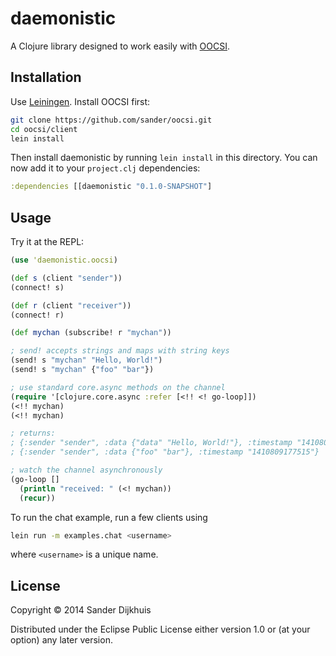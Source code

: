 # daemonistic

A Clojure library designed to work easily with [OOCSI](https://github.com/iddi/oocsi).

## Installation

Use [Leiningen](http://leiningen.org/). Install OOCSI first:

```sh
git clone https://github.com/sander/oocsi.git
cd oocsi/client
lein install
```

Then install daemonistic by running `lein install` in this directory.
You can now add it to your `project.clj` dependencies:

```clj
:dependencies [[daemonistic "0.1.0-SNAPSHOT"]
```

## Usage

Try it at the REPL:

```clj
(use 'daemonistic.oocsi)

(def s (client "sender"))
(connect! s)

(def r (client "receiver"))
(connect! r)

(def mychan (subscribe! r "mychan"))

; send! accepts strings and maps with string keys
(send! s "mychan" "Hello, World!")
(send! s "mychan" {"foo" "bar"})

; use standard core.async methods on the channel
(require '[clojure.core.async :refer [<!! <! go-loop]])
(<!! mychan)
(<!! mychan)

; returns:
; {:sender "sender", :data {"data" "Hello, World!"}, :timestamp "1410809172930"}
; {:sender "sender", :data {"foo" "bar"}, :timestamp "1410809177515"}

; watch the channel asynchronously
(go-loop []
  (println "received: " (<! mychan))
  (recur))
```

To run the chat example, run a few clients using

```sh
lein run -m examples.chat <username>
```

where `<username>` is a unique name.

## License

Copyright © 2014 Sander Dijkhuis

Distributed under the Eclipse Public License either version 1.0 or (at
your option) any later version.
